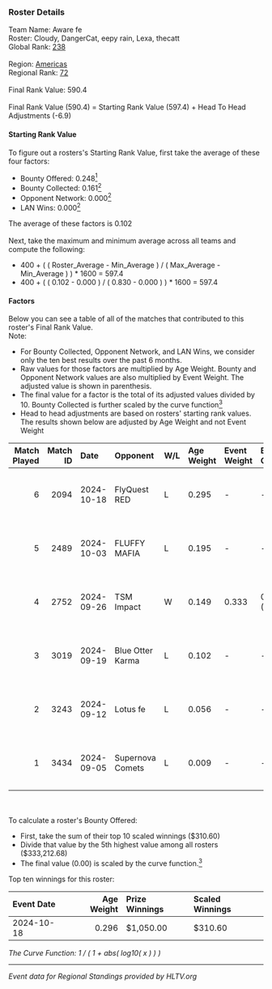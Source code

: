 ### Roster Details<br />
Team Name: Aware fe<br />
Roster: Cloudy, DangerCat, eepy rain, Lexa, thecatt<br />
Global Rank: [238](../../standings_global_2025_03_03.md)<br />
<br />
Region: [Americas]( ../../standings_americas_2025_03_03.md)<br />
Regional Rank: [72]( ../../standings_americas_2025_03_03.md)<br />
<br />
Final Rank Value:  590.4<br />
<br />
Final Rank Value (590.4) = Starting Rank Value (597.4) + Head To Head Adjustments (-6.9)<br />

#### Starting Rank Value<br />
To figure out a rosters's Starting Rank Value, first take the average of these four factors:<br />
- Bounty Offered: 0.248[<sup>1</sup>](#table2)
- Bounty Collected: 0.161[<sup>2</sup>](#table1)
- Opponent Network: 0.000[<sup>2</sup>](#table1)
- LAN Wins: 0.000[<sup>2</sup>](#table1)

The average of these factors is 0.102<br />
<br />
Next, take the maximum and minimum average across all teams and compute the following:<br />
- 400 + ( ( Roster_Average - Min_Average ) / ( Max_Average - Min_Average ) ) * 1600 = 597.4
- 400 + ( ( 0.102 - 0.000 ) / ( 0.830 - 0.000 ) ) * 1600 = 597.4


#### Factors<br />
Below you can see a table of all of the matches that contributed to this roster's Final Rank Value.<br />
Note:<br />

- For Bounty Collected, Opponent Network, and LAN Wins, we consider only the ten best results over the past 6 months.
- Raw values for those factors are multiplied by Age Weight. Bounty and Opponent Network values are also multiplied by Event Weight. The adjusted value is shown in parenthesis.
- The final value for a factor is the total of its adjusted values divided by 10. Bounty Collected is further scaled by the curve function[<sup>3</sup>](#curveFunction)
- Head to head adjustments are based on rosters' starting rank values. The results shown below are adjusted by Age Weight and not Event Weight
<span id="table1"></span><br />


| Match Played | Match ID | Date       | Opponent         | W/L | Age Weight | Event Weight | Bounty Collected | Opponent Network | LAN Wins  | H2H Adj. | Roster                                      |
| -: | -: | :- | :- | :- | :- | :- | :- | :- | :- | -: | :- |
|            6 |     2094 | 2024-10-18 | FlyQuest RED     | L   | 0.295      | -            | -                | -                | -         |    -3.93 | Cloudy, DangerCat, eepy rain, Lexa, thecatt |
|            5 |     2489 | 2024-10-03 | FLUFFY MAFIA     | L   | 0.195      | -            | -                | -                | -         |    -2.87 | Cloudy, eepy rain, Lexa, thecatt, tokkis    |
|            4 |     2752 | 2024-09-26 | TSM Impact       | W   | 0.149      | 0.333        | 0.001 (0.000)    | 0.026 (0.001)    | 0 (0.000) |     2.46 | Cloudy, eepy rain, Lexa, thecatt, tokkis    |
|            3 |     3019 | 2024-09-19 | Blue Otter Karma | L   | 0.102      | -            | -                | -                | -         |    -1.61 | Cloudy, eepy rain, Lexa, thecatt, tokkis    |
|            2 |     3243 | 2024-09-12 | Lotus fe         | L   | 0.056      | -            | -                | -                | -         |    -0.89 | Cloudy, eepy rain, Lexa, thecatt, tokkis    |
|            1 |     3434 | 2024-09-05 | Supernova Comets | L   | 0.009      | -            | -                | -                | -         |    -0.09 | Cloudy, eepy rain, Lexa, thecatt, tokkis    |

<br />
<span id="table2"></span><br />
To calculate a roster's Bounty Offered:<br />

- First, take the sum of their top 10 scaled winnings ($310.60)
- Divide that value by the 5th highest value among all rosters ($333,212.68)
- The final value (0.00) is scaled by the curve function.[<sup>3</sup>](#curveFunction)

Top ten winnings for this roster:<br />

| Event Date | Age Weight | Prize Winnings | Scaled Winnings |
| :- | -: | :- | :- |
| 2024-10-18 |      0.296 | $1,050.00      | $310.60         |


<span id="curveFunction"></span>_The Curve Function: 1 / ( 1 + abs( log10( x ) ) )_<br />

---
_Event data for Regional Standings provided by HLTV.org_<br />
